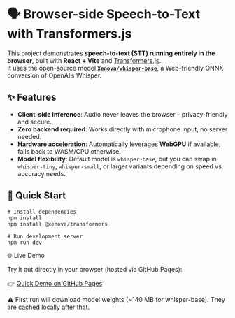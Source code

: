 # 🗣️ Browser-side Speech-to-Text with Transformers.js

This project demonstrates **speech-to-text (STT) running entirely in the browser**, built with **React + Vite** and [Transformers.js](https://github.com/xenova/transformers.js).  
It uses the open-source model **[`Xenova/whisper-base`](https://huggingface.co/Xenova/whisper-base)**, a Web-friendly ONNX conversion of OpenAI’s Whisper.

## ✨ Features

- **Client-side inference**: Audio never leaves the browser – privacy-friendly and secure.
- **Zero backend required**: Works directly with microphone input, no server needed.
- **Hardware acceleration**: Automatically leverages **WebGPU** if available, falls back to WASM/CPU otherwise.
- **Model flexibility**: Default model is `whisper-base`, but you can swap in `whisper-tiny`, `whisper-small`, or larger variants depending on speed vs. accuracy needs.

## 🚀 Quick Start

```
# Install dependencies
npm install
npm install @xenova/transformers

# Run development server
npm run dev

```

🌐 Live Demo

Try it out directly in your browser (hosted via GitHub Pages):

👉 [Quick Demo on GitHub Pages](https://nickdddddd.github.io/whisper-in-browser/)

⚠️ First run will download model weights (~140 MB for whisper-base). They are cached locally after that.
